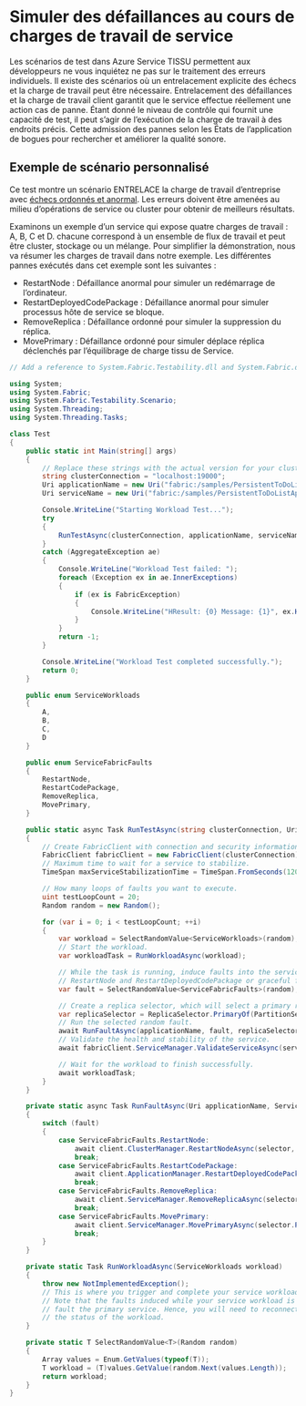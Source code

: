 <properties
   pageTitle="Scénarios de test personnalisé | Microsoft Azure"
   description="Découvrez comment renforcer vos services contre les pannes ordonnés et anormal."
   services="service-fabric"
   documentationCenter=".net"
   authors="anmolah"
   manager="timlt"
   editor=""/>

<tags
   ms.service="service-fabric"
   ms.devlang="dotnet"
   ms.topic="article"
   ms.tgt_pltfrm="NA"
   ms.workload="NA"
   ms.date="05/17/2016"
   ms.author="anmola"/>

# <a name="simulate-failures-during-service-workloads"></a>Simuler des défaillances au cours de charges de travail de service

Les scénarios de test dans Azure Service TISSU permettent aux développeurs ne vous inquiétez ne pas sur le traitement des erreurs individuels. Il existe des scénarios où un entrelacement explicite des échecs et la charge de travail peut être nécessaire. Entrelacement des défaillances et la charge de travail client garantit que le service effectue réellement une action cas de panne. Étant donné le niveau de contrôle qui fournit une capacité de test, il peut s’agir de l’exécution de la charge de travail à des endroits précis. Cette admission des pannes selon les États de l’application de bogues pour rechercher et améliorer la qualité sonore.

## <a name="sample-custom-scenario"></a>Exemple de scénario personnalisé
Ce test montre un scénario ENTRELACE la charge de travail d’entreprise avec [échecs ordonnés et anormal](service-fabric-testability-actions.md#graceful-vs-ungraceful-fault-actions). Les erreurs doivent être amenées au milieu d’opérations de service ou cluster pour obtenir de meilleurs résultats.

Examinons un exemple d’un service qui expose quatre charges de travail : A, B, C et D. chacune correspond à un ensemble de flux de travail et peut être cluster, stockage ou un mélange. Pour simplifier la démonstration, nous va résumer les charges de travail dans notre exemple. Les différentes pannes exécutés dans cet exemple sont les suivantes :
  + RestartNode : Défaillance anormal pour simuler un redémarrage de l’ordinateur.
  + RestartDeployedCodePackage : Défaillance anormal pour simuler processus hôte de service se bloque.
  + RemoveReplica : Défaillance ordonné pour simuler la suppression du réplica.
  + MovePrimary : Défaillance ordonné pour simuler déplace réplica déclenchés par l’équilibrage de charge tissu de Service.

```csharp
// Add a reference to System.Fabric.Testability.dll and System.Fabric.dll.

using System;
using System.Fabric;
using System.Fabric.Testability.Scenario;
using System.Threading;
using System.Threading.Tasks;

class Test
{
    public static int Main(string[] args)
    {
        // Replace these strings with the actual version for your cluster and application.
        string clusterConnection = "localhost:19000";
        Uri applicationName = new Uri("fabric:/samples/PersistentToDoListApp");
        Uri serviceName = new Uri("fabric:/samples/PersistentToDoListApp/PersistentToDoListService");

        Console.WriteLine("Starting Workload Test...");
        try
        {
            RunTestAsync(clusterConnection, applicationName, serviceName).Wait();
        }
        catch (AggregateException ae)
        {
            Console.WriteLine("Workload Test failed: ");
            foreach (Exception ex in ae.InnerExceptions)
            {
                if (ex is FabricException)
                {
                    Console.WriteLine("HResult: {0} Message: {1}", ex.HResult, ex.Message);
                }
            }
            return -1;
        }

        Console.WriteLine("Workload Test completed successfully.");
        return 0;
    }

    public enum ServiceWorkloads
    {
        A,
        B,
        C,
        D
    }

    public enum ServiceFabricFaults
    {
        RestartNode,
        RestartCodePackage,
        RemoveReplica,
        MovePrimary,
    }

    public static async Task RunTestAsync(string clusterConnection, Uri applicationName, Uri serviceName)
    {
        // Create FabricClient with connection and security information here.
        FabricClient fabricClient = new FabricClient(clusterConnection);
        // Maximum time to wait for a service to stabilize.
        TimeSpan maxServiceStabilizationTime = TimeSpan.FromSeconds(120);

        // How many loops of faults you want to execute.
        uint testLoopCount = 20;
        Random random = new Random();

        for (var i = 0; i < testLoopCount; ++i)
        {
            var workload = SelectRandomValue<ServiceWorkloads>(random);
            // Start the workload.
            var workloadTask = RunWorkloadAsync(workload);

            // While the task is running, induce faults into the service. They can be ungraceful faults like
            // RestartNode and RestartDeployedCodePackage or graceful faults like RemoveReplica or MovePrimary.
            var fault = SelectRandomValue<ServiceFabricFaults>(random);

            // Create a replica selector, which will select a primary replica from the given service to test.
            var replicaSelector = ReplicaSelector.PrimaryOf(PartitionSelector.RandomOf(serviceName));
            // Run the selected random fault.
            await RunFaultAsync(applicationName, fault, replicaSelector, fabricClient);
            // Validate the health and stability of the service.
            await fabricClient.ServiceManager.ValidateServiceAsync(serviceName, maxServiceStabilizationTime);

            // Wait for the workload to finish successfully.
            await workloadTask;
        }
    }

    private static async Task RunFaultAsync(Uri applicationName, ServiceFabricFaults fault, ReplicaSelector selector, FabricClient client)
    {
        switch (fault)
        {
            case ServiceFabricFaults.RestartNode:
                await client.ClusterManager.RestartNodeAsync(selector, CompletionMode.Verify);
                break;
            case ServiceFabricFaults.RestartCodePackage:
                await client.ApplicationManager.RestartDeployedCodePackageAsync(applicationName, selector, CompletionMode.Verify);
                break;
            case ServiceFabricFaults.RemoveReplica:
                await client.ServiceManager.RemoveReplicaAsync(selector, CompletionMode.Verify, false);
                break;
            case ServiceFabricFaults.MovePrimary:
                await client.ServiceManager.MovePrimaryAsync(selector.PartitionSelector);
                break;
        }
    }

    private static Task RunWorkloadAsync(ServiceWorkloads workload)
    {
        throw new NotImplementedException();
        // This is where you trigger and complete your service workload.
        // Note that the faults induced while your service workload is running will
        // fault the primary service. Hence, you will need to reconnect to complete or check
        // the status of the workload.
    }

    private static T SelectRandomValue<T>(Random random)
    {
        Array values = Enum.GetValues(typeof(T));
        T workload = (T)values.GetValue(random.Next(values.Length));
        return workload;
    }
}
```
